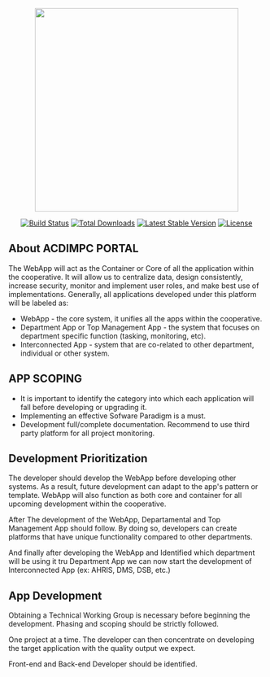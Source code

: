<p align="center"><a href="https://laravel.com" target="_blank"><img src="https://raw.githubusercontent.com/laravel/art/master/logo-lockup/5%20SVG/2%20CMYK/1%20Full%20Color/laravel-logolockup-cmyk-red.svg" width="400"></a></p>

<p align="center">
<a href="https://travis-ci.org/laravel/framework"><img src="https://travis-ci.org/laravel/framework.svg" alt="Build Status"></a>
<a href="https://packagist.org/packages/laravel/framework"><img src="https://img.shields.io/packagist/dt/laravel/framework" alt="Total Downloads"></a>
<a href="https://packagist.org/packages/laravel/framework"><img src="https://img.shields.io/packagist/v/laravel/framework" alt="Latest Stable Version"></a>
<a href="https://packagist.org/packages/laravel/framework"><img src="https://img.shields.io/packagist/l/laravel/framework" alt="License"></a>
</p>

## About ACDIMPC PORTAL

The WebApp will act as the Container or Core of all the application within the cooperative. It will allow us to centralize data, design consistently, increase security, monitor and implement user roles, and make best use of implementations. Generally, all applications developed under this platform will be labeled as:

- WebApp - the core system, it unifies all the apps within the cooperative.
- Department App or Top Management App - the system that focuses on department specific function (tasking, monitoring, etc).
- Interconnected App - system that are co-related to other department, individual or other system.

## APP SCOPING

- It is important to identify the category into which each application will fall before developing or upgrading it.
- Implementing an effective Sofware Paradigm is a must.
- Development full/complete documentation. Recommend to use third party platform for all project monitoring.

## Development Prioritization

The developer should develop the WebApp before developing other systems. As a result, future development can adapt to the app's pattern or template. WebApp will also function as both core and container for all upcoming development within the cooperative.

After The development of the WebApp, Departamental and Top Management App should follow. By doing so, developers can create platforms that have unique functionality compared to other departments.

And finally after developing the WebApp and Identified which department will be using it tru Department App we can now start the development of Interconnected App (ex: AHRIS, DMS, DSB, etc.)

## App Development

Obtaining a Technical Working Group is necessary before beginning the development. Phasing and scoping should be strictly followed.

One project at a time. The developer can then concentrate on developing the target application with the quality output we expect.

Front-end and Back-end Developer should be identified.

